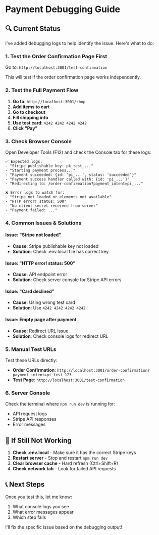 # Payment Debugging Guide

## 🔍 **Current Status**

I've added debugging logs to help identify the issue. Here's what to do:

### 1. **Test the Order Confirmation Page First**

Go to: `http://localhost:3001/test-confirmation`

This will test if the order confirmation page works independently.

### 2. **Test the Full Payment Flow**

1. **Go to**: `http://localhost:3001/shop`
2. **Add items to cart**
3. **Go to checkout**
4. **Fill shipping info**
5. **Use test card**: `4242 4242 4242 4242`
6. **Click "Pay"**

### 3. **Check Browser Console**

Open Developer Tools (F12) and check the Console tab for these logs:

```
✅ Expected logs:
- "Stripe publishable key: pk_test_..."
- "Starting payment process..."
- "Payment succeeded: {id: 'pi_...', status: 'succeeded'}"
- "Payment success handler called with: {id: 'pi_...'}"
- "Redirecting to: /order-confirmation?payment_intent=pi_..."

❌ Error logs to watch for:
- "Stripe not loaded or elements not available"
- "HTTP error! status: 500"
- "No client secret received from server"
- "Payment failed: ..."
```

### 4. **Common Issues & Solutions**

#### **Issue: "Stripe not loaded"**
- **Cause**: Stripe publishable key not loaded
- **Solution**: Check .env.local file has correct key

#### **Issue: "HTTP error! status: 500"**
- **Cause**: API endpoint error
- **Solution**: Check server console for Stripe API errors

#### **Issue: "Card declined"**
- **Cause**: Using wrong test card
- **Solution**: Use `4242 4242 4242 4242`

#### **Issue: Empty page after payment**
- **Cause**: Redirect URL issue
- **Solution**: Check console logs for redirect URL

### 5. **Manual Test URLs**

Test these URLs directly:

- **Order Confirmation**: `http://localhost:3001/order-confirmation?payment_intent=pi_test_123`
- **Test Page**: `http://localhost:3001/test-confirmation`

### 6. **Server Console**

Check the terminal where `npm run dev` is running for:
- API request logs
- Stripe API responses
- Error messages

## 🚨 **If Still Not Working**

1. **Check .env.local** - Make sure it has the correct Stripe keys
2. **Restart server** - Stop and restart `npm run dev`
3. **Clear browser cache** - Hard refresh (Ctrl+Shift+R)
4. **Check network tab** - Look for failed API requests

## 📞 **Next Steps**

Once you test this, let me know:
1. What console logs you see
2. What error messages appear
3. Which step fails

I'll fix the specific issue based on the debugging output!
